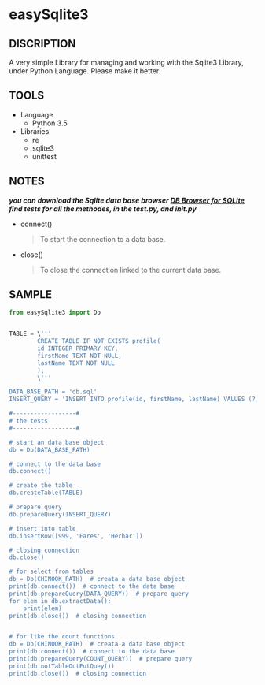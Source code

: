 # easySqlite3

## DISCRIPTION

A very simple Library for managing and working with the Sqlite3 Library, under Python Language.
Please make it better.

## TOOLS

* Language
  * Python 3.5
* Libraries
  * re
  * sqlite3
  * unittest

## NOTES

***you can download the Sqlite data base browser [DB Browser for SQLite](https://sqlitebrowser.org/)***
***find tests for all the methodes, in the test.py, and __init__.py***

* connect()
  >To start the connection to a data base.

* close()
  >To close the connection linked to the current data base.

## SAMPLE

```python
from easySqlite3 import Db


TABLE = \'''
        CREATE TABLE IF NOT EXISTS profile(
        id INTEGER PRIMARY KEY,
        firstName TEXT NOT NULL,
        lastName TEXT NOT NULL
        );
        \'''

DATA_BASE_PATH = 'db.sql'
INSERT_QUERY = 'INSERT INTO profile(id, firstName, lastName) VALUES (?, ?, ?)'

#------------------#
# the tests
#------------------#

# start an data base object
db = Db(DATA_BASE_PATH)

# connect to the data base
db.connect()

# create the table
db.createTable(TABLE)

# prepare query
db.prepareQuery(INSERT_QUERY)

# insert into table
db.insertRow([999, 'Fares', 'Herhar'])

# closing connection
db.close()

# for select from tables
db = Db(CHINOOK_PATH)  # creata a data base object
print(db.connect())  # connect to the data base
print(db.prepareQuery(DATA_QUERY))  # prepare query
for elem in db.extractData():
    print(elem)
print(db.close())  # closing connection


# for like the count functions
db = Db(CHINOOK_PATH)  # creata a data base object
print(db.connect())  # connect to the data base
print(db.prepareQuery(COUNT_QUERY))  # prepare query
print(db.notTableOutPutQuey())
print(db.close())  # closing connection
```
